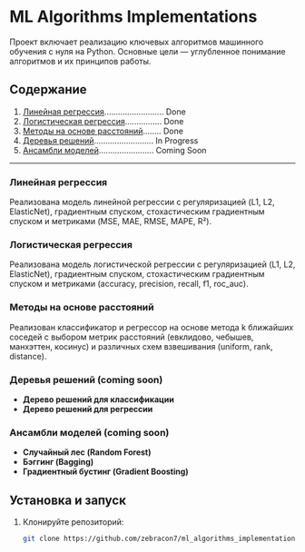 # ML Algorithms Implementations

Проект включает реализацию ключевых алгоритмов машинного обучения с нуля на Python. Основные цели — углубленное понимание алгоритмов и их принципов работы.

## Содержание

1. [Линейная регрессия](#Линейная-регрессия).......................... Done
2. [Логистическая регрессия](#Логистическая-регрессия)................ Done
3. [Методы на основе расстояний](#Методы-на-основе-расстояний)........ Done
4. [Деревья решений](#Деревья-решений).......................... In Progress
5. [Ансамбли моделей](#Ансамбли-моделей)........................ Coming Soon

---

### Линейная регрессия 
Реализована модель линейной регрессии с регуляризацией (L1, L2, ElasticNet), градиентным спуском, стохастическим градиентным спуском и метриками (MSE, MAE, RMSE, MAPE, R²).

### Логистическая регрессия 
Реализована модель логистической регрессии с регуляризацией (L1, L2, ElasticNet), градиентным спуском, стохастическим градиентным спуском и метриками (accuracy, precision, recall, f1, roc_auc).

### Методы на основе расстояний
Реализован классификатор и регрессор на основе метода k ближайших соседей с выбором метрик расстояний (евклидово, чебышев, манхэттен, косинус) и различных схем взвешивания (uniform, rank, distance).

### Деревья решений (coming soon)
- **Дерево решений для классификации**
- **Дерево решений для регрессии**

### Ансамбли моделей (coming soon)
- **Случайный лес (Random Forest)**
- **Бэггинг (Bagging)**
- **Градиентный бустинг (Gradient Boosting)**

## Установка и запуск

1. Клонируйте репозиторий:

   ```bash
   git clone https://github.com/zebracon7/ml_algorithms_implementations.git
